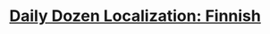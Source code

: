 # [Daily Dozen Localization: Finnish][t]
[t]:https://github.com/nutritionfactsorg/daily-dozen-localization

